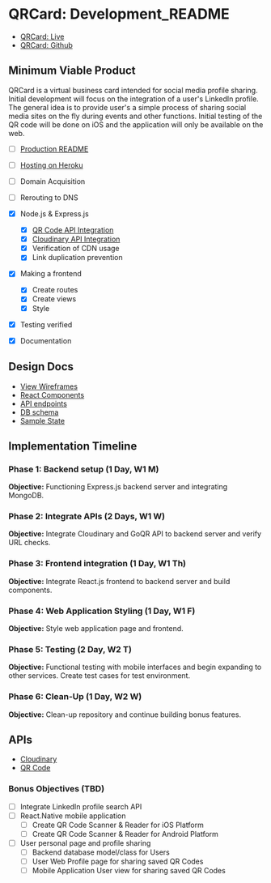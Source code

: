 # QRCard: Development_README

- [QRCard: Live][Heroku]
- [QRCard: Github][Github]

[Heroku]: https://qrcard.com
[Github]: https://github.com/AkashSkySingh/QRCard
[QR API]: http://goqr.me/api/
[Cloudinary]: https://cloudinary.com/documentation/solution_overview

## Minimum Viable Product
QRCard is a virtual business card intended for social media profile sharing. Initial development will focus on the integration of a user's LinkedIn profile. The general idea is to provide user's a simple process of sharing social media sites on the fly during events and other functions. Initial testing of the QR code will be done on iOS and the application will only be available on the web.

- [ ] [Production README](../README.md)
- [ ] [Hosting on Heroku][heroku]
 - [ ] Domain Acquisition
 - [ ] Rerouting to DNS
- [X] Node.js & Express.js
  - [X] [QR Code API Integration][QR API]
  - [X] [Cloudinary API Integration][Cloudinary]
  - [X] Verification of CDN usage
  - [X] Link duplication prevention
- [X] Making a frontend
  - [X] Create routes
  - [X] Create views
  - [X] Style
- [X] Testing verified
- [X] Documentation


## Design Docs
* [View Wireframes][wireframes]
* [React Components][components]
* [API endpoints][api-endpoints]
* [DB schema][schema]
* [Sample State][sample-state]

[wireframes]: wireframes
[components]: component-hierarchy.md
[sample-state]: sample-state.md
[api-endpoints]: api-endpoints.md
[schema]: schema.md

## Implementation Timeline

### Phase 1: Backend setup (1 Day, W1 M)

**Objective:** Functioning Express.js backend server and integrating MongoDB.

### Phase 2: Integrate APIs (2 Days, W1 W)

**Objective:** Integrate Cloudinary and GoQR API to backend server and verify URL checks.

### Phase 3: Frontend integration (1 Day, W1 Th)

**Objective:** Integrate React.js frontend to backend server and build components.

### Phase 4: Web Application Styling (1 Day, W1 F)

**Objective:** Style web application page and frontend.

### Phase 5: Testing (2 Day, W2 T)

**Objective:** Functional testing with mobile interfaces and begin expanding to other services. Create test cases for test environment.

### Phase 6: Clean-Up (1 Day, W2 W)

**Objective:** Clean-up repository and continue building bonus features.

## APIs
- [Cloudinary][Cloudinary]
- [QR Code][QR API]

### Bonus Objectives (TBD)
- [ ] Integrate LinkedIn profile search API
- [ ] React.Native mobile application
  - [ ] Create QR Code Scanner & Reader for iOS Platform
  - [ ] Create QR Code Scanner & Reader for Android Platform
- [ ] User personal page and profile sharing
  - [ ] Backend database model/class for Users
  - [ ] User Web Profile page for sharing saved QR Codes
  - [ ] Mobile Application User view for sharing saved QR Codes
